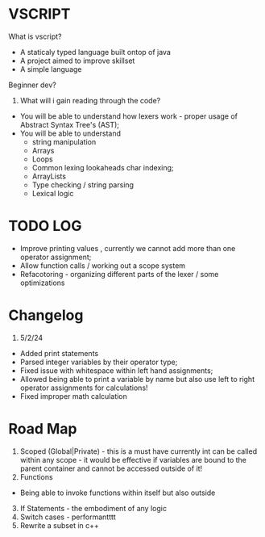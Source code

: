 # VSCRIPT


What is vscript?
- A staticaly typed language built ontop of java
- A project aimed to improve skillset
- A simple language


Beginner dev?

1. What will i gain reading through the code?
 - You will be able to understand how lexers work - proper usage of Abstract Syntax Tree's (AST);
 - You will be able to understand 
    - string manipulation 
    - Arrays
    - Loops
    - Common lexing lookaheads char indexing;
    - ArrayLists
    - Type checking / string parsing
    - Lexical logic


# TODO LOG
-  Improve printing values , currently we cannot add more than one operator assignment;
-  Allow function calls  / working out a scope system
-  Refacotoring - organizing different parts of the lexer / some optimizations  
# Changelog

1. 5/2/24 
 - Added print statements 
 - Parsed integer variables by their operator type;
 - Fixed issue with whitespace within left hand assignments; 
-  Allowed being able to print a variable by name but also use left to right operator assignments for calculations!
-  Fixed improper math calculation
 

# Road Map
1. Scoped (Global|Private) - this is a must have currently int can be called within any scope - it would be effective if variables are bound to the parent container and cannot be accessed outside of it! 
2. Functions
 - Being able to invoke functions within itself but also outside 
3. If Statements - the embodiment of any logic 
4. Switch cases - performantttt
5. Rewrite a subset in c++ 
